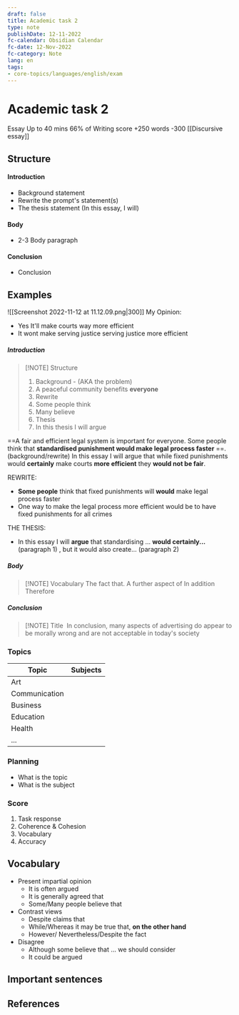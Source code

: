 ```yaml
---
draft: false
title: Academic task 2
type: note
publishDate: 12-11-2022
fc-calendar: Obsidian Calendar
fc-date: 12-Nov-2022
fc-category: Note
lang: en
tags:
- core-topics/languages/english/exam
---
```


# Academic task 2

Essay
Up to 40 mins
66% of Writing score
+250 words  -300
[[Discursive essay]]





## Structure

#### Introduction
- Background statement
- Rewrite the prompt's statement(s)
- The thesis statement (In this essay, I will)

#### Body

- 2-3 Body paragraph 
#### Conclusion

- Conclusion


## Examples

![[Screenshot 2022-11-12 at 11.12.09.png|300]]
My Opinion:
- Yes It'll make courts way more efficient
- It wont make serving justice serving justice more efficient

##### Introduction

> [!NOTE] Structure
> 1. Background - (AKA the problem)
> 	1. A peaceful community benefits **everyone** 
> 2. Rewrite
> 	1. Some people think
> 	2. Many believe 
> 3. Thesis
> 	1. In this thesis I will argue


==A fair and efficient legal system is important for everyone. Some people think that **standardised punishment would make legal process faster**   ==. (background/rewrite) In this essay I will argue that while fixed punishments would **certainly** make courts **more efficient** they **would not be fair**.

REWRITE:
- **Some people** think that fixed punishments will **would** make legal process faster
- One way to make the legal process more efficient would be to have fixed punishments for all crimes

THE THESIS: 
- In this essay I will **argue** that standardising ... **would certainly...** (paragraph 1) , but it would also create... (paragraph 2)

##### Body

> [!NOTE] Vocabulary
> The fact that. 
> A further aspect of
> In addition
> Therefore
> 

##### Conclusion

> [!NOTE] Title
>  In conclusion, many aspects of advertising do appear to be morally wrong and are not acceptable in today's society






### Topics 
| Topic         | Subjects |
| ------------- | -------- |
| Art           |          |
| Communication |          |
| Business      |          |
| Education     |          |
| Health        |          |
| ...           |          |

### Planning 
- What is the topic
- What is the subject

### Score
1. Task response
2. Coherence & Cohesion
3. Vocabulary
4. Accuracy 

## Vocabulary

- Present impartial opinion
	- It is often argued
	- It is generally agreed that
	- Some/Many people believe that
- Contrast views
	- Despite claims that
	- While/Whereas it may be true that, **on the other hand**
	- However/ Nevertheless/Despite the fact
- Disagree
	- Although some believe that ... we should consider
	- It could be argued

## Important sentences


## References


